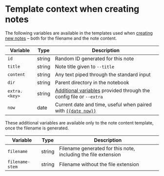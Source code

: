 # Template context when creating notes

<!--{% raw %}-->

The following variables are available in the templates used when [creating new notes](note-creation.md) – both for the filename and the note content.

| Variable      | Type   | Description                                                                           |
|---------------|--------|---------------------------------------------------------------------------------------|
| `id`          | string | Random ID generated for this note                                                     |
| `title`       | string | Note title given to `--title`                                                         |
| `content`     | string | Any text piped through the standard input                                             |
| `dir`         | string | Parent directory in the notebook                                                      |
| `extra.<key>` | string | [Additional variables](config-extra.md) provided through the config file or `--extra` |
| `now`         | date   | Current date and time, useful when paired with [`{{date now}}`](template.md)          |

These additional variables are available only to the note content template, once the filename is generated.

| Variable        | Type   | Description                                                    |
|-----------------|--------|----------------------------------------------------------------|
| `filename`      | string | Filename generated for this note, including the file extension |
| `filename-stem` | string | Filename without the file extension                            |

<!--{% endraw %}-->
